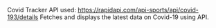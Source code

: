 Covid Tracker API used: https://rapidapi.com/api-sports/api/covid-193/details
Fetches and displays the latest data on Covid-19 using API.
